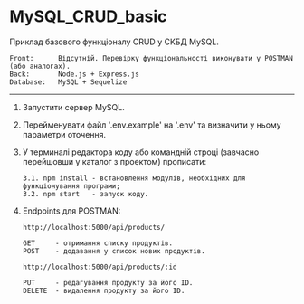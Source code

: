 # MySQL_CRUD_basic

Приклад базового функціоналу CRUD у СКБД MySQL.

    Front:      Відсутній. Перевірку функціональності виконувати у POSTMAN (або аналогах).
    Back:       Node.js + Express.js
    Database:   MySQL + Sequelize
__________________________________________________________________

1.  Запустити сервер MySQL.

2.  Перейменувати файл '.env.example' на '.env' та визначити у ньому параметри оточення.

3.  У терминалі редактора коду або командній строці (завчасно перейшовши у каталог з проектом) прописати:
   
        3.1. npm install - встановлення модулів, необхідних для функціонування програми;
        3.2. npm start   - запуск коду.

4.  Endpoints для POSTMAN:

        http://localhost:5000/api/products/
        
        GET     - отримання списку продуктів.
        POST    - додавання у список нових продуктів.
        
        http://localhost:5000/api/products/:id

        PUT     - редагування продукту за його ID.
        DELETE  - видалення продукту за його ID.